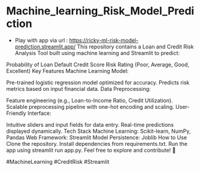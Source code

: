 # Machine_learning_Risk_Model_Prediction
* Play with app via url : https://ricky-ml-risk-model-prediction.streamlit.app/
This repository contains a Loan and Credit Risk Analysis Tool built using machine learning and Streamlit to predict:

Probability of Loan Default
Credit Score
Risk Rating (Poor, Average, Good, Excellent)
Key Features
Machine Learning Model:

Pre-trained logistic regression model optimized for accuracy.
Predicts risk metrics based on input financial data.
Data Preprocessing:

Feature engineering (e.g., Loan-to-Income Ratio, Credit Utilization).
Scalable preprocessing pipeline with one-hot encoding and scaling.
User-Friendly Interface:

Intuitive sliders and input fields for data entry.
Real-time predictions displayed dynamically.
Tech Stack
Machine Learning: Scikit-learn, NumPy, Pandas
Web Framework: Streamlit
Model Persistence: Joblib
How to Use
Clone the repository.
Install dependencies from requirements.txt.
Run the app using streamlit run app.py.
Feel free to explore and contribute! 🚀

#MachineLearning #CreditRisk #Streamlit
